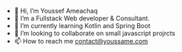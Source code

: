 - 👋 Hi, I’m Youssef Ameachaq
- 👀 I’m a Fullstack Web developer & Consultant.
- 🌱 I’m currently learning Kotlin and Spring Boot
- 💞️ I’m looking to collaborate on small javascript projrcts
- 📫 How to reach me contact@youssame.com

<!---
youssame/youssame is a ✨ special ✨ repository because its `README.md` (this file) appears on your GitHub profile.
You can click the Preview link to take a look at your changes.
--->
